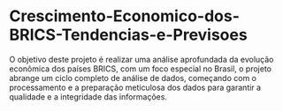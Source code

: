 # Crescimento-Economico-dos-BRICS-Tendencias-e-Previsoes
O objetivo deste projeto é realizar uma análise aprofundada da evolução econômica dos países BRICS, com um foco especial no Brasil, o projeto abrange um ciclo completo de análise de dados, começando com o processamento e a preparação meticulosa dos dados para garantir a qualidade e a integridade das informações.
